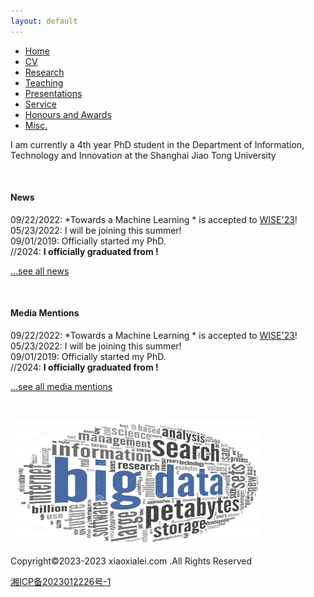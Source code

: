 ```yaml
---
layout: default
---
```


<ul class='menu'>
<li><a href="./">Home</a></li>
<li><a href="./cv_xiaoxia_lei.pdf">CV</a></li>
<li><a href="./research.html">Research</a></li>
<li><a href="./teaching.html">Teaching</a></li>
<li><a href="./conferences_and_invited_presentations.html">Presentations</a></li>
<li><a href="./service.html">Service</a></li>
<li><a href="./honours_awards.html">Honours and Awards</a></li>
<li><a href="./miscellaneous.html">Misc.</a></li>
<!-- <li><a href="./my_failed_projects.html">Failed</a></li> -->
</ul>




<p>I am currently a 4th year PhD student in the Department of Information, Technology and Innovation at the Shanghai Jiao Tong University</p>

<!-- , My research aims to develop novel machine learning algorithms for data-driven decision making practices, with focus on bandits and multitask learning. In addition, I also seek to provide safe and robust machine learning solutions. My work has been motivated by real-world business applications in healthcare operations, textual analytics, and dynamic pricing. </p>
 
<!-- advised by <a href="https://hamsabastani.github.io"> Hamsa Bastani</a>. I will join <a href="https://wpcarey.asu.edu/">Arizona State University W. P. Carey School of Business</a> as an Instructor in Fall 2023 and an Assistant Professor of Information Systems from Fall 2024.  Previously, I graduated from Tsinghua University with a B.S. in Mathematics and a B.A. in Economics, and the University of Chicago with a M.S. in Statistics. </p> -->

<!-- <p>My research aims to develop novel machine learning algorithms for data-driven decision making practices, with focus on bandits and multitask learning. In addition, I also seek to provide safe and robust machine learning solutions. My work has been motivated by real-world business applications in healthcare operations, textual analytics, and dynamic pricing. </p> -->

<p><br></p>




#### News

09/22/2022: *Towards a Machine Learning * is accepted to [WISE'23](https://asplos-conference.org/)!  
05/23/2022: I will be joining  this summer!  
09/01/2019: Officially started my PhD.  
//2024: **I officially graduated from !**  

[...see all news](./news)

<p><br></p>


#### Media Mentions

09/22/2022: *Towards a Machine Learning * is accepted to [WISE'23](https://asplos-conference.org/)!  
05/23/2022: I will be joining  this summer!  
09/01/2019: Officially started my PhD.  
//2024: **I officially graduated from !**  

[...see all media mentions](./media)

<p><br></p>

<img style="width:400px;height:200px;" src="/assets/img/wordcloud.png"/>




<!-- <div class="xiaoxia_footer">
<p>Copyright©2023-2023  xiaoxialei.com  .All Rights Reserved</p>
</div> -->


<p>Copyright©2023-2023  xiaoxialei.com  .All Rights Reserved</p>


<!-- <a href="https://beian.miit.gov.cn/" target="_blank">023012226</a> -->
<a href="https://beian.miit.gov.cn/" target="_blank">湘ICP备2023012226号-1</a>




























<!-- 



Text can be **bold**, _italic_, or ~~strikethrough~~.

[Link to another page](./another-page.html).

There should be whitespace between paragraphs.

There should be whitespace between paragraphs. We recommend including a README, or a file with information about your project.

# Header 1

This is a normal paragraph following a header. GitHub is a code hosting platform for version control and collaboration. It lets you and others work together on projects from anywhere.

## Header 2

> This is a blockquote following a header.
>
> When something is important enough, you do it even if the odds are not in your favor.

### Header 3

```js
// Javascript code with syntax highlighting.
var fun = function lang(l) {
  dateformat.i18n = require('./lang/' + l)
  return true;
}
```

```ruby
# Ruby code with syntax highlighting
GitHubPages::Dependencies.gems.each do |gem, version|
  s.add_dependency(gem, "= #{version}")
end
```

#### Header 4

*   This is an unordered list following a header.
*   This is an unordered list following a header.
*   This is an unordered list following a header.

##### Header 5

1.  This is an ordered list following a header.
2.  This is an ordered list following a header.
3.  This is an ordered list following a header.

###### Header 6

| head1        | head two          | three |
|:-------------|:------------------|:------|
| ok           | good swedish fish | nice  |
| out of stock | good and plenty   | nice  |
| ok           | good `oreos`      | hmm   |
| ok           | good `zoute` drop | yumm  |

### There's a horizontal rule below this.

* * *

### Here is an unordered list:

*   Item foo
*   Item bar
*   Item baz
*   Item zip

### And an ordered list:

1.  Item one
1.  Item two
1.  Item three
1.  Item four

### And a nested list:

- level 1 item
  - level 2 item
  - level 2 item
    - level 3 item
    - level 3 item
- level 1 item
  - level 2 item
  - level 2 item
  - level 2 item
- level 1 item
  - level 2 item
  - level 2 item
- level 1 item

### Small image

![Octocat](https://github.githubassets.com/images/icons/emoji/octocat.png)

### Large image

![Branching](https://guides.github.com/activities/hello-world/branching.png)


### Definition lists can be used with HTML syntax.

<dl>
<dt>Name</dt>
<dd>Godzilla</dd>
<dt>Born</dt>
<dd>1952</dd>
<dt>Birthplace</dt>
<dd>Japan</dd>
<dt>Color</dt>
<dd>Green</dd>
</dl>

```
Long, single-line code blocks should not wrap. They should horizontally scroll if they are too long. This line should be long enough to demonstrate this.
```

```
The final element.
```
 -->
